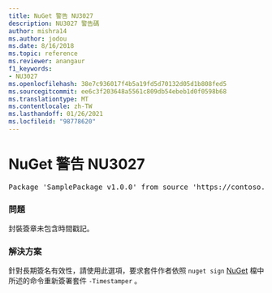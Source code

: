 ```yaml
---
title: NuGet 警告 NU3027
description: NU3027 警告碼
author: mishra14
ms.author: jodou
ms.date: 8/16/2018
ms.topic: reference
ms.reviewer: anangaur
f1_keywords:
- NU3027
ms.openlocfilehash: 38e7c936017f4b5a19fd5d70132d05d1b808fed5
ms.sourcegitcommit: ee6c3f203648a5561c809db54ebeb1d0f0598b68
ms.translationtype: MT
ms.contentlocale: zh-TW
ms.lasthandoff: 01/26/2021
ms.locfileid: "98778620"
---
```

# <a name="nuget-warning-nu3027"></a>NuGet 警告 NU3027

<pre>Package 'SamplePackage v1.0.0' from source 'https://contoso.com/index.json': The signature should be timestamped to enable long-term signature validity after the certificate has expired.</pre>

### <a name="issue"></a>問題

封裝簽章未包含時間戳記。


### <a name="solution"></a>解決方案

針對長期簽名有效性，請使用此選項，要求套件作者依照 `nuget sign` [NuGet](../../create-packages/sign-a-package.md) 檔中所述的命令重新簽署套件 `-Timestamper` 。
